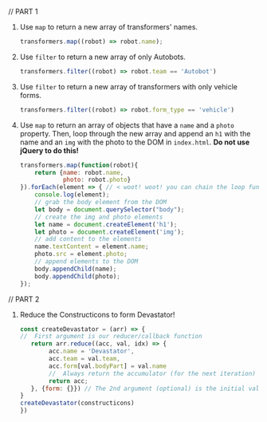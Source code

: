 // PART 1

1. Use `map` to return a new array of transformers' names.

   ```js
   transformers.map((robot) => robot.name);
   ```

2. Use `filter` to return a new array of only Autobots.

   ```js
   transformers.filter((robot) => robot.team == 'Autobot')
   ```

3. Use `filter` to return a new array of transformers with only vehicle forms.

   ```js
   transformers.filter((robot) => robot.form_type == 'vehicle')
   ```

4. Use `map` to return an array of objects that have a `name` and a `photo` property. Then, loop through the new array and append an `h1` with the name and an `img` with the photo to the DOM in `index.html`. **Do not use jQuery to do this!**

   ```js
   transformers.map(function(robot){
       return {name: robot.name,
               photo: robot.photo}
   }).forEach(element => { // < woot! woot! you can chain the loop function 
       console.log(element);
       // grab the body element from the DOM
       let body = document.querySelector("body");
       // create the img and photo elements
       let name = document.createElement('h1');
       let photo = document.createElement('img');
       // add content to the elements
       name.textContent = element.name;
       photo.src = element.photo;
       // append elements to the DOM
       body.appendChild(name);
       body.appendChild(photo);
   });
   ```
// PART 2

1. Reduce the Constructicons to form Devastator!

   ```js
   const createDevastator = (arr) => {
   //  First argument is our reducer/callback function
      return arr.reduce((acc, val, idx) => {
           acc.name = 'Devastator',
           acc.team = val.team,
           acc.form[val.bodyPart] = val.name
           //  Always return the accumulator (for the next iteration)
           return acc;
      }, {form: {}}) // The 2nd argument (optional) is the initial value
   }
   createDevastator(constructicons)
   })
   ```
